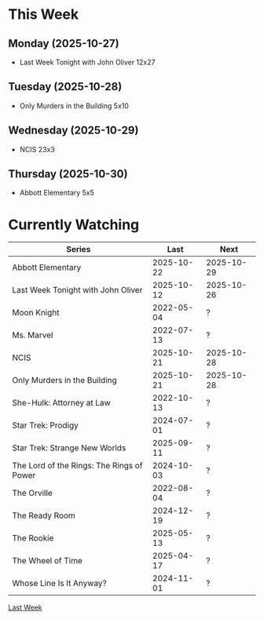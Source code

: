 # This Week

## Monday (2025-10-27)
- Last Week Tonight with John Oliver 12x27

## Tuesday (2025-10-28)
- Only Murders in the Building 5x10

## Wednesday (2025-10-29)
- NCIS 23x3

## Thursday (2025-10-30)
- Abbott Elementary 5x5

# Currently Watching

| Series | Last | Next |
| --- | --- | --- |
| Abbott Elementary | 2025-10-22 | 2025-10-29 |
| Last Week Tonight with John Oliver | 2025-10-12 | 2025-10-26 |
| Moon Knight | 2022-05-04 | ? |
| Ms. Marvel | 2022-07-13 | ? |
| NCIS | 2025-10-21 | 2025-10-28 |
| Only Murders in the Building | 2025-10-21 | 2025-10-28 |
| She-Hulk: Attorney at Law | 2022-10-13 | ? |
| Star Trek: Prodigy | 2024-07-01 | ? |
| Star Trek: Strange New Worlds | 2025-09-11 | ? |
| The Lord of the Rings: The Rings of Power | 2024-10-03 | ? |
| The Orville | 2022-08-04 | ? |
| The Ready Room | 2024-12-19 | ? |
| The Rookie | 2025-05-13 | ? |
| The Wheel of Time | 2025-04-17 | ? |
| Whose Line Is It Anyway? | 2024-11-01 | ? |

[Last Week](20251019.md)
